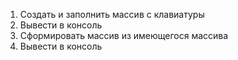 1. Создать и заполнить массив с клавиатуры
2. Вывести в консоль
3. Сформировать массив из имеющегося массива
4. Вывести в консоль
